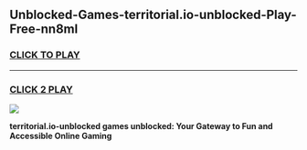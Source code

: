 
## Unblocked-Games-territorial.io-unblocked-Play-Free-nn8ml
<h3>
<a href="https://premium76.site?title=territorial.io-unblocked&ref=10A">CLICK TO PLAY</a></h3>
<hr>

<h3>
<a href="https://premium76.site?title=territorial.io-unblocked&ref=10A">CLICK 2 PLAY</a>
  
</h3>

<a href="https://premium76.site?title=territorial.io-unblocked&ref=10A"><img src="https://clearcache.store/games.png"></a>


**territorial.io-unblocked games unblocked: Your Gateway to Fun and Accessible Online Gaming**
